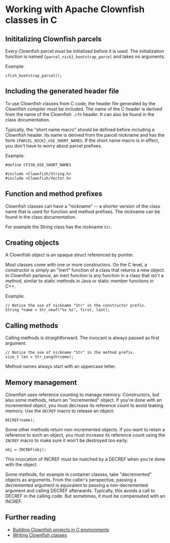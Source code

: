 # Working with Apache Clownfish classes in C

## Inititalizing Clownfish parcels

Every Clownfish parcel must be initialized before it is used. The
initialization function is named `{parcel_nick}_bootstrap_parcel` and
takes no arguments.

Example:

    cfish_bootstrap_parcel();

## Including the generated header file

To use Clownfish classes from C code, the header file generated by the
Clownfish compiler must be included. The name of the C header is
derived from the name of the Clownfish `.cfh` header. It can also be
found in the class documentation.

Typically, the "short name macro" should be defined before including a
Clownfish header. Its name is derived from the parcel nickname and has
the form `{PARCEL_NICK}_USE_SHORT_NAMES`. If the short name macro is in
effect, you don't have to worry about parcel prefixes.

Example:

    #define CFISH_USE_SHORT_NAMES

    #include <Clownfish/String.h>
    #include <Clownfish/Vector.h>

## Function and method prefixes

Clownfish classes can have a "nickname" -- a shorter version of the
class name that is used for function and method prefixes. The nickname
can be found in the class documentation.

For example the String class has the nickname `Str`.

## Creating objects

A Clownfish object is an opaque struct referenced by pointer.

Most classes come with one or more constructors. On the C level, a
constructor is simply an "inert" function of a class that returns a
new object. In Clownfish parlance, an inert function is any function
in a class that isn't a method, similar to static methods in Java or
static member functions in C++.

Example:

    // Notice the use of nickname "Str" in the constructor prefix.
    String *name = Str_newf("%s %s", first, last);

## Calling methods

Calling methods is straightforward. The invocant is always passed as
first argument.

    // Notice the use of nickname "Str" in the method prefix.
    size_t len = Str_Length(name);

Method names always start with an uppercase letter.

## Memory management

Clownfish uses reference counting to manage memory. Constructors, but
also some methods, return an "incremented" object. If you're done with
an incremented object, you must decrease its reference count to avoid
leaking memory. Use the `DECREF` macro to release an object:

    DECREF(name);

Some other methods return non-incremented objects. If you want to retain
a reference to such an object, you must increase its reference count
using the `INCREF` macro to make sure it won't be destroyed too early:

    obj = INCREF(obj);

This invocation of INCREF must be matched by a DECREF when you're done
with the object.

Some methods, for example in container classes, take "decremented"
objects as arguments. From the caller's perspective, passing a
decremented argument is equivalent to passing a non-decremented argument
and calling DECREF afterwards. Typically, this avoids a call to DECREF
in the calling code. But sometimes, it must be compensated with an
INCREF.

## Further reading

* [Building Clownfish projects in C environments](BuildingProjects)
* [Writing Clownfish classes](WritingClasses)

